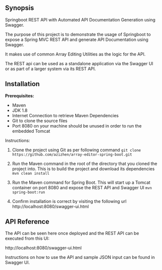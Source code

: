 ## Synopsis

Springboot REST API with Automated API Documentation Generation using Swagger.

The purpose of this project is to demonstrate the usage of Springboot to expose a Spring MVC REST API
and generate API Documentation using Swagger.

It makes use of common Array Editing Utilities as the logic for the API.

The REST api can be used as a standalone application via the Swagger UI or as part of a larger system via its REST API.

## Installation

**Prerequisites:**
* Maven 
* JDK 1.8
* Internet Connection to retrieve Maven Dependencies
* Git to clone the source files
* Port 8080 on your machine should be unused in order to run the embedded Tomcat

Instructions:

1. Clone the project using Git as per following command
```git clone https://github.com/azizhen/array-editor-spring-boot.git```

2. Run the Maven command in the root of the directory that you cloned the project into. This is to build the project and download its dependencies
```mvn clean install```

3. Run the Maven command for Spring Boot. This will start up a Tomcat container on port 8080 and expose the REST API and Swagger UI
``` mvn spring-boot:run ```

4. Confirm installation is correct by visiting the following url
http://localhost:8080/swagger-ui.html

## API Reference

The API can be seen here once deployed and the REST API can be executed from this UI:

http://localhost:8080/swagger-ui.html

Instructions on how to use the API and sample JSON input can be found in Swagger UI.